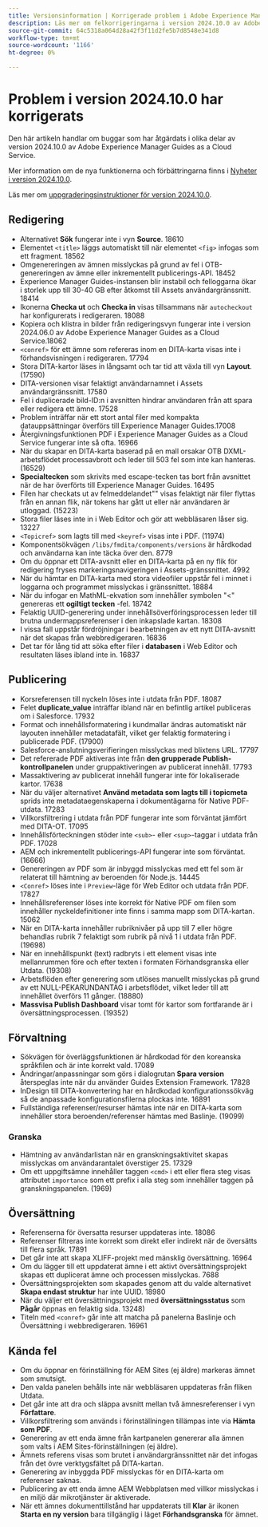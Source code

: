 ```yaml
---
title: Versionsinformation | Korrigerade problem i Adobe Experience Manager Guides, version 2024.10.0
description: Läs mer om felkorrigeringarna i version 2024.10.0 av Adobe Experience Manager Guides as a Cloud Service.
source-git-commit: 64c5318a064d28a42f3f11d2fe5b7d8548e341d8
workflow-type: tm+mt
source-wordcount: '1166'
ht-degree: 0%

---
```


# Problem i version 2024.10.0 har korrigerats

Den här artikeln handlar om buggar som har åtgärdats i olika delar av version 2024.10.0 av Adobe Experience Manager Guides as a Cloud Service.

Mer information om de nya funktionerna och förbättringarna finns i [Nyheter i version 2024.10.0](whats-new-2024-10-0.md).

Läs mer om [uppgraderingsinstruktioner för version 2024.10.0](upgrade-instructions-2024-10-0.md).


## Redigering

- Alternativet **Sök** fungerar inte i vyn **Source**. 18610
- Elementet `<title>` läggs automatiskt till när elementet `<fig>` infogas som ett fragment. 18562
- Omgenereringen av ämnen misslyckas på grund av fel i OTB-genereringen av ämne eller inkrementellt publicerings-API. 18452
- Experience Manager Guides-instansen blir instabil och felloggarna ökar i storlek upp till 30-40 GB efter åtkomst till Assets användargränssnitt. 18414
- Ikonerna **Checka ut** och **Checka in** visas tillsammans när `autocheckout` har konfigurerats i redigeraren. 18088
- Kopiera och klistra in bilder från redigeringsvyn fungerar inte i version 2024.06.0 av Adobe Experience Manager Guides as a Cloud Service.18062
- `<conref>` för ett ämne som refereras inom en DITA-karta visas inte i förhandsvisningen i redigeraren. 17794
- Stora DITA-kartor läses in långsamt och tar tid att växla till vyn **Layout**. (17590)
- DITA-versionen visar felaktigt användarnamnet i Assets användargränssnitt. 17580
- Fel i duplicerade bild-ID:n i avsnitten hindrar användaren från att spara eller redigera ett ämne. 17528
- Problem inträffar när ett stort antal filer med kompakta datauppsättningar överförs till Experience Manager Guides.17008
- Återgivningsfunktionen PDF i Experience Manager Guides as a Cloud Service fungerar inte så ofta. 16966
- När du skapar en DITA-karta baserad på en mall orsakar OTB DXML-arbetsflödet processavbrott och leder till 503 fel som inte kan hanteras. (16529)
- **Specialtecken** som skrivits med escape-tecken tas bort från avsnittet när de har överförts till Experience Manager Guides. 16495
- Filen har checkats ut av felmeddelandet&quot;&quot; visas felaktigt när filer flyttas från en annan flik, när tokens har gått ut eller när användaren är utloggad. (15223)
- Stora filer läses inte in i Web Editor och gör att webbläsaren låser sig. 13227
- `<Topicref>` som lagts till med `<keyref>` visas inte i PDF. (11974)
- Komponentsökvägen `/libs/fmdita/components/versions` är hårdkodad och användarna kan inte täcka över den. 8779
- Om du öppnar ett DITA-avsnitt eller en DITA-karta på en ny flik för redigering fryses markeringsnavigeringen i Assets-gränssnittet. 4992
- När du hämtar en DITA-karta med stora videofiler uppstår fel i minnet i loggarna och programmet misslyckas i gränssnittet. 18884
- När du infogar en MathML-ekvation som innehåller symbolen &quot;&lt;&quot; genereras ett **ogiltigt tecken** -fel. 18742
- Felaktig UUID-generering under innehållsöverföringsprocessen leder till brutna undermappsreferenser i den inkapslade kartan. 18308
- I vissa fall uppstår fördröjningar i bearbetningen av ett nytt DITA-avsnitt när det skapas från webbredigeraren. 16836
- Det tar för lång tid att söka efter filer i **databasen** i Web Editor och resultaten läses ibland inte in. 16837

## Publicering

- Korsreferensen till nyckeln löses inte i utdata från PDF. 18087
- Felet **duplicate_value** inträffar ibland när en befintlig artikel publiceras om i Salesforce. 17932
- Format och innehållsformatering i kundmallar ändras automatiskt när layouten innehåller metadatafält, vilket ger felaktig formatering i publicerade PDF. (17900)
- Salesforce-anslutningsverifieringen misslyckas med blixtens URL. 17797
- Det refererade PDF aktiveras inte från **den grupperade Publish-kontrollpanelen** under gruppaktiveringen av publicerat innehåll. 17793
- Massaktivering av publicerat innehåll fungerar inte för lokaliserade kartor. 17638
- När du väljer alternativet **Använd metadata som lagts till i topicmeta** sprids inte metadataegenskaperna i dokumentägarna för Native PDF-utdata. 17283
- Villkorsfiltrering i utdata från PDF fungerar inte som förväntat jämfört med DITA-OT. 17095
- Innehållsförteckningen stöder inte `<sub>`- eller `<sup>`-taggar i utdata från PDF. 17028
- AEM och inkrementellt publicerings-API fungerar inte som förväntat. (16666)
- Genereringen av PDF som är inbyggd misslyckas med ett fel som är relaterat till hämtning av beroenden för Node.js. 14445
- `<Conref>` löses inte i `Preview`-läge för Web Editor och utdata från PDF. 17827
- Innehållsreferenser löses inte korrekt för Native PDF om filen som innehåller nyckeldefinitioner inte finns i samma mapp som DITA-kartan. 15062
- När en DITA-karta innehåller rubriknivåer på upp till 7 eller högre behandlas rubrik 7 felaktigt som rubrik på nivå 1 i utdata från PDF. (19698)
- När en innehållspunkt (text) radbryts i ett element visas inte mellanrummen före och efter texten i formaten Förhandsgranska eller Utdata. (19308)
- Arbetsflöden efter generering som utlöses manuellt misslyckas på grund av ett NULL-PEKARUNDANTAG i arbetsflödet, vilket leder till att innehållet överförs 11 gånger. (18880)
- **Massvisa Publish Dashboard** visar tomt för kartor som fortfarande är i översättningsprocessen. (19352)


## Förvaltning

- Sökvägen för överläggsfunktionen är hårdkodad för den koreanska språkfilen och är inte korrekt vald. 17089
- Ändringar/anpassningar som görs i dialogrutan **Spara version** återspeglas inte när du använder Guides Extension Framework. 17828
- InDesign till DITA-konvertering har en hårdkodad konfigurationssökväg så de anpassade konfigurationsfilerna plockas inte. 16891
- Fullständiga referenser/resurser hämtas inte när en DITA-karta som innehåller stora beroenden/referenser hämtas med Baslinje. (19099)


### Granska

- Hämtning av användarlistan när en granskningsaktivitet skapas misslyckas om användarantalet överstiger 25. 17329
- Om ett uppgiftsämne innehåller taggen `<cmd>` i ett eller flera steg visas attributet `importance` som ett prefix i alla steg som innehåller taggen på granskningspanelen. (1969)

## Översättning

- Referenserna för översatta resurser uppdateras inte. 18086
- Referenser filtreras inte korrekt som direkt eller indirekt när de översätts till flera språk. 17891
- Det går inte att skapa XLIFF-projekt med mänsklig översättning. 16964
- Om du lägger till ett uppdaterat ämne i ett aktivt översättningsprojekt skapas ett duplicerat ämne och processen misslyckas. 7688
- Översättningsprojekten som skapades genom att du valde alternativet **Skapa endast struktur** har inte UUID. 18980
- När du väljer ett översättningsprojekt med **översättningsstatus** som **Pågår** öppnas en felaktig sida. 13248)
- Titeln med `<conref>` går inte att matcha på panelerna Baslinje och Översättning i webbredigeraren. 16961

## Kända fel

- Om du öppnar en förinställning för AEM Sites (ej äldre) markeras ämnet som smutsigt.
- Den valda panelen behålls inte när webbläsaren uppdateras från fliken Utdata.
- Det går inte att dra och släppa avsnitt mellan två ämnesreferenser i vyn **Författare**.
- Villkorsfiltrering som används i förinställningen tillämpas inte via **Hämta som PDF**.
- Generering av ett enda ämne från kartpanelen genererar alla ämnen som valts i AEM Sites-förinställningen (ej äldre).
- Ämnets referens visas som brutet i användargränssnittet när det infogas från det övre verktygsfältet på DITA-kartan.
- Generering av inbyggda PDF misslyckas för en DITA-karta om referenser saknas.
- Publicering av ett enda ämne AEM Webbplatsen med villkor misslyckas i en miljö där mikrotjänster är aktiverade.
- När ett ämnes dokumenttillstånd har uppdaterats till **Klar** är ikonen **Starta en ny version** bara tillgänglig i läget **Förhandsgranska** för ämnet.
